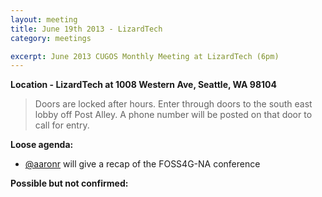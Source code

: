 ```yaml
---
layout: meeting
title: June 19th 2013 - LizardTech
category: meetings

excerpt: June 2013 CUGOS Monthly Meeting at LizardTech (6pm)
---
```


__Location - LizardTech at 1008 Western Ave, Seattle, WA 98104__ 

> Doors are locked after hours. Enter through doors to the south east lobby off Post Alley. A phone number will be posted on that door to call for entry.

__Loose agenda:__

* [@aaronr](https://github.com/aaronr) will give a recap of the FOSS4G-NA conference

__Possible but not confirmed:__


